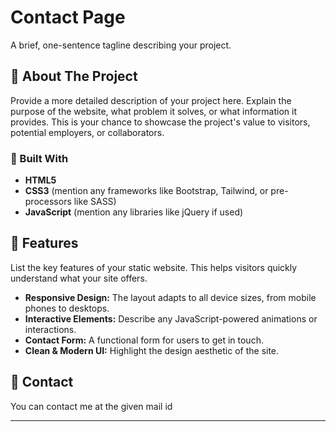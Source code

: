 # Contact Page

A brief, one-sentence tagline describing your project.

## 📖 About The Project

Provide a more detailed description of your project here. Explain the purpose of the website, what problem it solves, or what information it provides. This is your chance to showcase the project's value to visitors, potential employers, or collaborators.

### 🚀 Built With

- **HTML5**
- **CSS3** (mention any frameworks like Bootstrap, Tailwind, or pre-processors like SASS)
- **JavaScript** (mention any libraries like jQuery if used)

## 🌟 Features

List the key features of your static website. This helps visitors quickly understand what your site offers.

- **Responsive Design:** The layout adapts to all device sizes, from mobile phones to desktops.
- **Interactive Elements:** Describe any JavaScript-powered animations or interactions.
- **Contact Form:** A functional form for users to get in touch.
- **Clean & Modern UI:** Highlight the design aesthetic of the site.

## 📧 Contact

You can contact me at the given mail id

---
